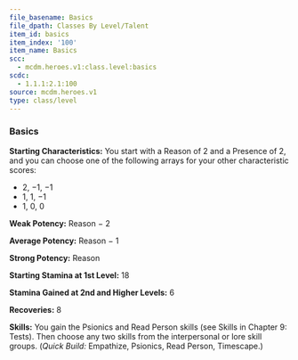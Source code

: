 ```yaml
---
file_basename: Basics
file_dpath: Classes By Level/Talent
item_id: basics
item_index: '100'
item_name: Basics
scc:
  - mcdm.heroes.v1:class.level:basics
scdc:
  - 1.1.1:2.1:100
source: mcdm.heroes.v1
type: class/level
---
```


### Basics

**Starting Characteristics:** You start with a Reason of 2 and a Presence of 2, and you can choose one of the following arrays for your other characteristic scores:

- 2, −1, −1
- 1, 1, −1
- 1, 0, 0

**Weak Potency:** Reason − 2

**Average Potency:** Reason − 1

**Strong Potency:** Reason

**Starting Stamina at 1st Level:** 18

**Stamina Gained at 2nd and Higher Levels:** 6

**Recoveries:** 8

**Skills:** You gain the Psionics and Read Person skills (see Skills in Chapter 9: Tests). Then choose any two skills from the interpersonal or lore skill groups. (*Quick Build:* Empathize, Psionics, Read Person, Timescape.)
